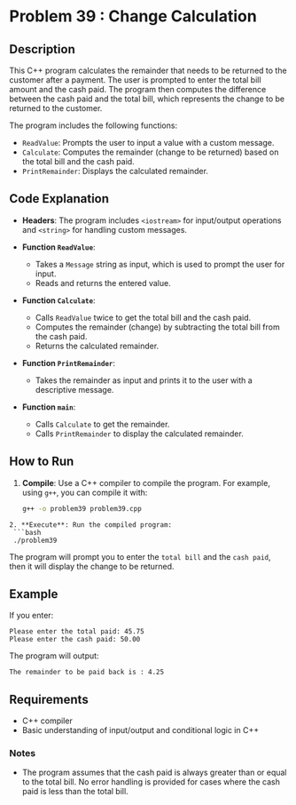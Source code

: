 # Problem 39 : Change Calculation

## Description
This C++ program calculates the remainder that needs to be returned to the customer after a payment. The user is prompted to enter the total bill amount and the cash paid. The program then computes the difference between the cash paid and the total bill, which represents the change to be returned to the customer.

The program includes the following functions:
- `ReadValue`: Prompts the user to input a value with a custom message.
- `Calculate`: Computes the remainder (change to be returned) based on the total bill and the cash paid.
- `PrintRemainder`: Displays the calculated remainder.

## Code Explanation

- **Headers**: The program includes `<iostream>` for input/output operations and `<string>` for handling custom messages.

- **Function `ReadValue`**:
  - Takes a `Message` string as input, which is used to prompt the user for input.
  - Reads and returns the entered value.

- **Function `Calculate`**:
  - Calls `ReadValue` twice to get the total bill and the cash paid.
  - Computes the remainder (change) by subtracting the total bill from the cash paid.
  - Returns the calculated remainder.

- **Function `PrintRemainder`**:
  - Takes the remainder as input and prints it to the user with a descriptive message.

- **Function `main`**:
  - Calls `Calculate` to get the remainder.
  - Calls `PrintRemainder` to display the calculated remainder.

## How to Run

1. **Compile**: Use a C++ compiler to compile the program. For example, using `g++`, you can compile it with:
   ```bash
   g++ -o problem39 problem39.cpp
  ```
2. **Execute**: Run the compiled program:
   ```bash
   ./problem39
   ```
The program will prompt you to enter the `total bill` and the `cash paid`, then it will display the change to be returned.
## Example

If you enter: 
```
Please enter the total paid: 45.75
Please enter the cash paid: 50.00
```
The program will output:
```
The remainder to be paid back is : 4.25
```

## Requirements
- C++ compiler
- Basic understanding of input/output and conditional logic in C++

### Notes
* The program assumes that the cash paid is always greater than or equal to the total bill. No error handling is provided for cases where the cash paid is less than the total bill.